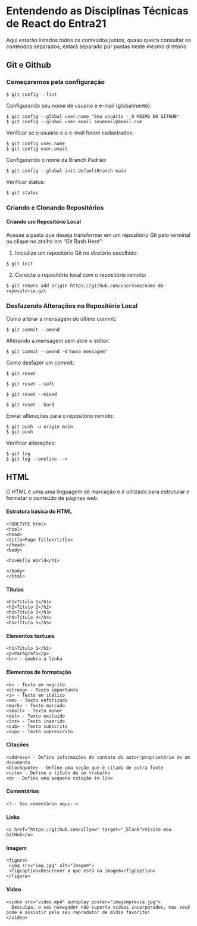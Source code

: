 <h1> Entendendo as Disciplinas Técnicas de React do Entra21 </h1>

<p>Aqui estarão listados todos os conteúdos juntos, quaso queira consultar os conteúdos separados, estará separado por pastas neste mesmo diretório</p>

<h2> Git e Github </h2>

<h3>Começaremos pela configuração</h3>

~~~
$ git config --list
~~~

<p>Configurando seu nome de usuário e e-mail (globalmente):</p>

~~~
$ git config --global user.name "Seu usuário - O MESMO DO GITHUB"
$ git config --global user.email seuemail@email.com
~~~

<p>Verificar se o usuário e o e-mail foram cadastrados:</p>

~~~
$ git config user.name
$ git config user.email
~~~


<p>Configurando o nome da Branch Padrão:</p>

~~~
$ git config --global init.defaultBranch main
~~~

<p>Verificar status:</p>

~~~
$ git status 
~~~

<h3>Criando e Clonando Repositórios</h3>

<h4>Criando um Repositório Local</h4>

<p>Acesse a pasta que deseja transformar em um repositório Git pelo terminal ou clique no atalho em “Git Bash Here”:</p>

1. Inicialize um repositório Git no diretório escolhido:

~~~
$ git init
~~~

2. Conecte o repositório local com o repositório remoto:

~~~
$ git remote add origin https://github.com/username/nome-do-repositorio.git
~~~

<h3>Desfazendo Alterações no Repositório Local</h3>

<p>Como alterar a mensagem do último commit:</p>

~~~
$ git commit --amend
~~~

<p>Alterando a mensagem sem abrir o editor:</p>

~~~
$ git commit --amend –m"nova mensagem"
~~~

<p>Como desfazer um commit:</p>

~~~
$ git reset
~~~

~~~
$ git reset --soft
~~~

~~~
$ git reset --mixed
~~~

~~~
$ git reset --hard
~~~

<p>Enviar alterações para o repositório remoto:</p>

~~~
$ git push -u origin main
$ git push 
~~~

<p>Verificar alterações:</p>

~~~
$ git log
$ git log --oneline -->
~~~



<h2>HTML</h2>
<p>O HTML é uma uma linguagem de marcação e é utilizado para estruturar e formatar o conteúdo de páginas web.</p>


<h4>Estrutura básica do HTML</h4>

~~~
<!DOCTYPE html>
<html>
<head>
<title>Page Title</title>
</head>
<body>

<h1>Hello World</h1>

</body>
</html>
~~~

<h4>Títulos</h4>

~~~
<h1>Título 1</h1>
<h2>Título 2</h2>
<h3>Título 3</h3>
<h4>Título 4</h4>
<h5>Título 5</h5>
~~~

<h4>Elementos textuais</h4>

~~~
<h1>Título 1</h1>
<p>Parágrafo</p>
<br> - quebra a linha
~~~


<h4>Elementos de formatação</h4>

~~~
<b> - Texto em negrito
<strong> - Texto importante
<i> - Texto em itálico
<em> - Texto enfatizado
<mark> - Texto marcado
<small> - Texto menor
<del> - Texto excluído
<ins> - Texto inserido
<sub> - Texto subscrito
<sup> - Texto sobrescrito
~~~

<h4>Citações</h4>

~~~
<address> - Define informações de contato do autor/proprietário de um documento
<blockquote> - Define uma seção que é citada de outra fonte
<cite> - Define o título de um trabalho
<q> - Define uma pequena cotação in-line
~~~


<h4>Comentários</h4>

~~~
<!-- Seu comentário aqui-->
~~~

<h4>Links</h4>

~~~
<a href="https://github.com/vllyxw" target="_blank">Visite meu GitHub</a>
~~~

<h4>Imagem</h4>

~~~
<figure>
 <img src="img.jpg" alt="Imagem">
 <figcaption>Descrever o que está na imagem</figcaption>
</figure>
~~~

<h4>Vídeo</h4>

~~~
<video src="video.mp4" autoplay poster="imagemprevia.jpg">
  Desculpa, o seu navegador não suporta vídeos incorporados, mas você pode e assistir pelo seu reprodutor de mídia favorito!
</video>
~~~
